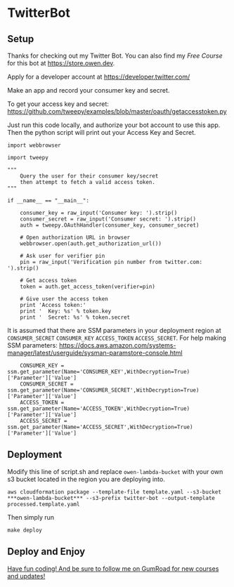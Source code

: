 # TwitterBot
## Setup

Thanks for checking out my Twitter Bot. You can also find my *Free Course* for this bot at https://store.owen.dev.

Apply for a developer account at https://developer.twitter.com/

Make an app and record your consumer key and secret.

To get your access key and secret: https://github.com/tweepy/examples/blob/master/oauth/getaccesstoken.py

Just run this code locally, and authorize your bot account to use this app. Then the python script will print out your Access Key and Secret.

```
import webbrowser

import tweepy

"""
    Query the user for their consumer key/secret
    then attempt to fetch a valid access token.
"""

if __name__ == "__main__":

    consumer_key = raw_input('Consumer key: ').strip()
    consumer_secret = raw_input('Consumer secret: ').strip()
    auth = tweepy.OAuthHandler(consumer_key, consumer_secret)

    # Open authorization URL in browser
    webbrowser.open(auth.get_authorization_url())

    # Ask user for verifier pin
    pin = raw_input('Verification pin number from twitter.com: ').strip()

    # Get access token
    token = auth.get_access_token(verifier=pin)

    # Give user the access token
    print 'Access token:'
    print '  Key: %s' % token.key
    print '  Secret: %s' % token.secret

```

It is assumed that there are SSM parameters in your deployment region at `CONSUMER_SECRET` `CONSUMER_KEY` `ACCESS_TOKEN` `ACCESS_SECRET`. For help making SSM parameters: https://docs.aws.amazon.com/systems-manager/latest/userguide/sysman-paramstore-console.html

```    
    CONSUMER_KEY = ssm.get_parameter(Name='CONSUMER_KEY',WithDecryption=True)['Parameter']['Value']
    CONSUMER_SECRET = ssm.get_parameter(Name='CONSUMER_SECRET',WithDecryption=True)['Parameter']['Value']
    ACCESS_TOKEN = ssm.get_parameter(Name='ACCESS_TOKEN',WithDecryption=True)['Parameter']['Value']
    ACCESS_SECRET = ssm.get_parameter(Name='ACCESS_SECRET',WithDecryption=True)['Parameter']['Value']
```

## Deployment

Modify this line of script.sh and replace `owen-lambda-bucket` with your own s3 bucket located in the region you are deploying into.

```
aws cloudformation package --template-file template.yaml --s3-bucket ***owen-lambda-bucket*** --s3-prefix twitter-bot --output-template processed.template.yaml
```

Then simply run
```
make deploy
```

## Deploy and Enjoy

[Have fun coding! And be sure to follow me on GumRoad for new courses and updates!](https://store.owen.dev)
